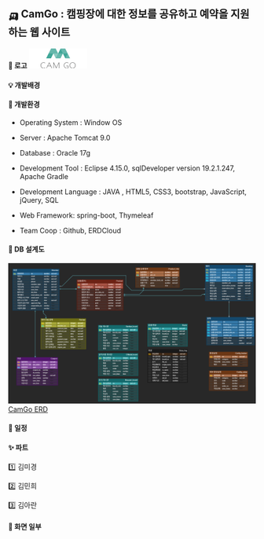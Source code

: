 ## 🛺 CamGo : 캠핑장에 대한 정보를 공유하고 예약을 지원하는 웹 사이트

#### 📌 로고 ![logo](https://github.com/Team-CamGo/CamGo/blob/main/CamGo/src/main/resources/static/img/logo/twitter_header_photo_3.png)

#### 💡 개발배경



#### 🎯 개발환경

- Operating System : Window OS

- Server : Apache Tomcat 9.0

- Database : Oracle 17g

- Development Tool : Eclipse 4.15.0, sqlDeveloper version 19.2.1.247, Apache Gradle

- Development Language : JAVA , HTML5, CSS3, bootstrap, JavaScript, jQuery, SQL

- Web Framework: spring-boot, Thymeleaf

- Team Coop : Github, ERDCloud

  

#### 📃 DB 설계도

![ERD](https://github.com/Team-CamGo/CamGo/blob/main/CamGo/src/main/resources/static/img/CamGo_ERD.PNG)
[CamGo ERD](#, "ERD link")

#### 📅 일정

#### ✨ 파트

:one: 김미경

:two: 김민희

:three: 김아란

  

#### 👀 화면 일부

  
